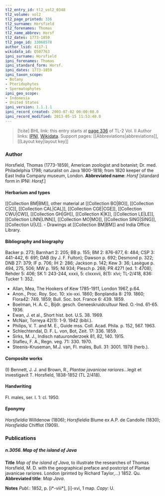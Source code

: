 ```yaml
---
tl2_entry_id: tl2_vol2_0348
tl2_volume: vol2
tl2_page_printed: 336
tl2_surname: Horsfield
tl2_forenames: Thomas
tl2_name_abbrev: Horsf
tl2_dates: 1773-1859
tl2_page_id: 33068578
author_lsid: 4117-1
wikidata_id: Q507763
ipni_surname: Horsfield
ipni_forenames: Thomas
ipni_standard_form: Horsf.
ipni_dates: 1773-1859
ipni_taxon_scope: 
- Botany
- Pteridophytes
- Spermatophytes
ipni_geo_scope: 
- Indonesia
- United States
ipni_version: 1.1.1.1
ipni_record_created: 2003-07-02 00:00:00.0
ipni_record_modified: 2013-05-15 11:53:40.0
---
```


> [!cite] BHL link: this entry starts at [page 336](https://www.biodiversitylibrary.org/page/33068578) of TL-2 Vol. II
> Author links: [IPNI](https://www.ipni.org/a/4117-1), [Wikidata](https://www.wikidata.org/wiki/Q507763). Support pages: [[Abbreviations|abbreviations]], [[Layout key|layout key]]

### Author

Horsfield, Thomas (1773-1859), American zoologist and botanist; Dr. med. Philadelphia 1798; naturalist on Java 1800-1818; from 1820 keeper of the East India Company museum, London. 
**Abbreviated name**: *Horsf* \[standard form in IPNI: *Horsf.*\]

#### Herbarium and types

[[Collection BM|BM]], other material at [[Collection BO|BO]], [[Collection C|C]], [[Collection CAL|CAL]], [[Collection CGE|CGE]], [[Collection CWU|CW]], [[Collection GH|GH]], [[Collection K|K]], [[Collection LE|LE]], [[Collection LINN|LINN]], [[Collection MO|MO]], [[Collection SING|SING]], [[Collection U|U]]. - Drawings at [[Collection BM|BM]] and India Office Library.

#### Bibliography and biography

Backer p. 273; Barnhart 2: 205; BB p. 155; BM 2: 876-877, 6: 484; CSP 3: 441-442, 6: 691; DAB (by J. F. Fulton); Dawson p. 692; Desmond p. 322; DNB 27: 379; IF p. 706; IH 2: 286; Jackson p. 142; Kew 3: 36; Lasègue p. 494, 275, 506; MW p. 195; NI 934; Plesch p. 268; PR 4271 (ed. 1: 4708); Rehder 5: 406; SK 1: 243-244, xxxii, 5: clxxxvii, 8(1): xlvi; TL-2/418, 836: Tucker 1: 352.
- Allan, Mea, The Hookers of Kew 1785-1911, London 1967, p.64.
- Anon., Proc. Roy. Soc. 10: xix-xxi. 1860; Bonplandia 8: 219. 1860; Flora42: 749. 1859; Bull. Soc. bot. France 6: 439. 1859.
- Boelman, H. A. C., Bijdr. gesch. Geneeskruidcultuur Ned. O.-Ind. 61-65. 1936.
- Ewan, J. et al., Short hist. bot. U.S. 38. 1969.
- McNair, Torreya 42(1): 1-9. 1942 (bibl.).
- Philips, V. T. and M. E., Guide mss. Coll. Acad. Phila. p. 152, 567. 1963.
- Schlechtendal, D. F. L. von, Bot, Zeit. 17: 336. 1859.
- Sirks, M. J., Indisch natuuronderzoek 81, 82, 140. 1915.
- Stafleu, F. A., Regn. veg. 71: 330. 1970.
- Steenis-Kruseman, M.J. van, Fl. males, Bull. 31: 3001. 1978 (herb.).

#### Composite works

(I) Bennett, J. J. and Brown, R., *Plantae javanicae rariores*...legit et investigavit T. Horsfield, 1838-1852 (TL 2/418).

#### Handwriting

Fl. males, ser. I. 1: cl. 1950.

#### Eponymy

*Horsfieldia* Willdenow (1806); *Horsfieldia* Blume ex A.P. de Candolle (1830); *Horsfieldia* Chifflot (1909).

### Publications

##### n.3056. Map of the island of Java

**Title**
*Map of the island of Java*, to illustrate the researches of Thomas Horsfield, M. D. with the geographical preface and postcript of Plantae javanicae rariores. London (printed by Richard Taylor,...) 1852. Qu.
**Abbreviated title**: *Map Java*.

**Notes**
*Publ*.: 1852, p. \[i\*-viii\*\], \[i\]-xvi, 1 map. *Copy*: U.

